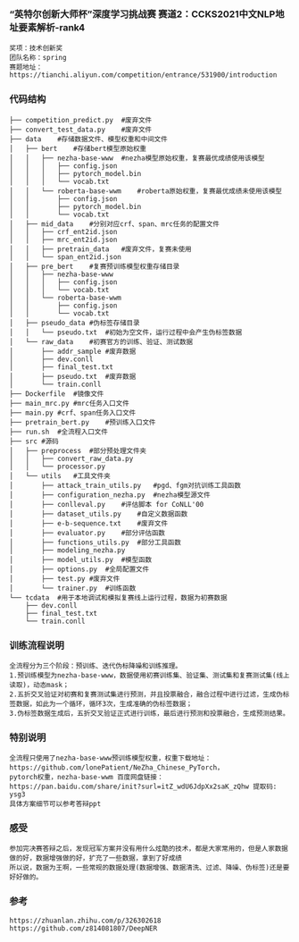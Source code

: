 ### “英特尔创新大师杯”深度学习挑战赛  赛道2：CCKS2021中文NLP地址要素解析-rank4
    奖项：技术创新奖
    团队名称：spring
    赛题地址：https://tianchi.aliyun.com/competition/entrance/531900/introduction


### 代码结构
    ├── competition_predict.py  #废弃文件
    ├── convert_test_data.py    #废弃文件
    ├── data    #存储数据文件、模型权重和中间文件
    │   ├── bert    #存储bert模型原始权重
    │   │   ├── nezha-base-www  #nezha模型原始权重，复赛最优成绩使用该模型
    │   │   │   ├── config.json
    │   │   │   ├── pytorch_model.bin
    │   │   │   └── vocab.txt
    │   │   └── roberta-base-wwm    #roberta原始权重，复赛最优成绩未使用该模型
    │   │       ├── config.json
    │   │       ├── pytorch_model.bin
    │   │       └── vocab.txt
    │   ├── mid_data    #分别对应crf、span、mrc任务的配置文件
    │   │   ├── crf_ent2id.json
    │   │   ├── mrc_ent2id.json
    │   │   ├── pretrain_data   #废弃文件，复赛未使用
    │   │   └── span_ent2id.json
    │   ├── pre_bert    #复赛预训练模型权重存储目录
    │   │   ├── nezha-base-www
    │   │   │   ├── config.json
    │   │   │   └── vocab.txt
    │   │   └── roberta-base-wwm
    │   │       ├── config.json
    │   │       └── vocab.txt
    │   ├── pseudo_data #伪标签存储目录
    │   │   └── pseudo.txt  #初始为空文件，运行过程中会产生伪标签数据
    │   └── raw_data    #初赛官方的训练、验证、测试数据
    │       ├── addr_sample #废弃数据
    │       ├── dev.conll
    │       ├── final_test.txt
    │       ├── pseudo.txt  #废弃数据
    │       └── train.conll
    ├── Dockerfile  #镜像文件
    ├── main_mrc.py #mrc任务入口文件
    ├── main.py #crf、span任务入口文件
    ├── pretrain_bert.py    #预训练入口文件
    ├── run.sh  #全流程入口文件
    ├── src #源码
    │   ├── preprocess  #部分预处理文件夹
    │   │   ├── convert_raw_data.py
    │   │   └── processor.py
    │   └── utils   #工具文件夹
    │       ├── attack_train_utils.py   #pgd、fgm对抗训练工具函数
    │       ├── configuration_nezha.py  #nezha模型源文件
    │       ├── conlleval.py    #评估脚本 for CoNLL'00
    │       ├── dataset_utils.py    #自定义数据函数
    │       ├── e-b-sequence.txt    #废弃文件
    │       ├── evaluator.py    #部分评估函数
    │       ├── functions_utils.py  #部分工具函数
    │       ├── modeling_nezha.py
    │       ├── model_utils.py  #模型函数
    │       ├── options.py  #全局配置文件
    │       ├── test.py #废弃文件
    │       └── trainer.py  #训练函数
    └── tcdata  #用于本地调试和模拟复赛线上运行过程，数据为初赛数据
        ├── dev.conll
        ├── final_test.txt
        └── train.conll

### 训练流程说明
    全流程分为三个阶段：预训练、迭代伪标降噪和训练推理。
    1.预训练模型为nezha-base-www，数据使用初赛训练集、验证集、测试集和复赛测试集(线上读取)，动态mask；
    2.五折交叉验证对初赛和复赛测试集进行预测，并且投票融合，融合过程中进行过滤，生成伪标签数据，如此为一个循环，循环3次，生成准确的伪标签数据；
    3.伪标签数据生成后，五折交叉验证正式进行训练，最后进行预测和投票融合，生成预测结果。

### 特别说明
    全流程只使用了nezha-base-www预训练模型权重，权重下载地址：https://github.com/lonePatient/NeZha_Chinese_PyTorch，
    pytorch权重，nezha-base-wwm 百度网盘链接：https://pan.baidu.com/share/init?surl=itZ_wdU6JdpXx2saK_zQhw 提取码: ysg3
    具体方案细节可以参考答辩ppt
    
### 感受
    参加完决赛答辩之后，发现冠军方案并没有用什么炫酷的技术，都是大家常用的，但是人家数据做的好，数据增强做的好，扩充了一些数据，拿到了好成绩
    所以说，数据为王啊，一些常规的数据处理(数据增强、数据清洗、过滤、降噪、伪标签)还是要好好做的。
    
### 参考
    https://zhuanlan.zhihu.com/p/326302618
    https://github.com/z814081807/DeepNER
